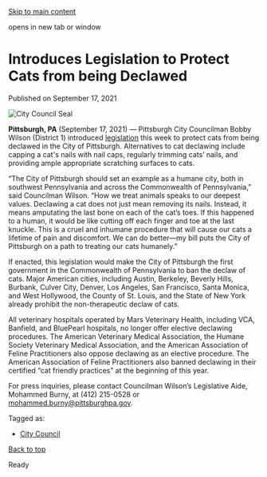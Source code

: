 [Skip to main content](https://www.pittsburghpa.gov/City-Government/City-Council/Districts/Bobby-Wilson-District-1/1-Newsletters-Press-Releases/Pittsburgh-City-Councilman-Bobby-Wilson-Introduces-Legislation-to-Protect-Cats-from-being-Declawed#main-content)

opens in new tab or window

# Introduces Legislation to Protect Cats from being Declawed

Published on September 17, 2021

![City Council Seal](https://www.pittsburghpa.gov/files/assets/city/v/1/city-council/images/15528_city-council-seal.png?dimension=pageimage&w=480)

**Pittsburgh, PA** (September 17, 2021) — Pittsburgh City Councilman Bobby Wilson (District 1) introduced [legislation](https://pittsburgh.legistar.com/LegislationDetail.aspx?ID=5137410&GUID=28023DE6-58C9-4060-896E-CFA941906E42&Options=ID|Text|Attachments|Other|&Search=cat) this week to protect cats from being declawed in the City of Pittsburgh. Alternatives to cat declawing include capping a cat's nails with nail caps, regularly trimming cats’ nails, and providing ample appropriate scratching surfaces to cats.

“The City of Pittsburgh should set an example as a humane city, both in southwest Pennsylvania and across the Commonwealth of Pennsylvania,” said Councilman Wilson. “How we treat animals speaks to our deepest values. Declawing a cat does not just mean removing its nails. Instead, it means amputating the last bone on each of the cat’s toes. If this happened to a human, it would be like cutting off each finger and toe at the last knuckle. This is a cruel and inhumane procedure that will cause our cats a lifetime of pain and discomfort. We can do better—my bill puts the City of Pittsburgh on a path to treating our cats humanely.”

If enacted, this legislation would make the City of Pittsburgh the first government in the Commonwealth of Pennsylvania to ban the declaw of cats. Major American cities, including Austin, Berkeley, Beverly Hills, Burbank, Culver City, Denver, Los Angeles, San Francisco, Santa Monica, and West Hollywood, the County of St. Louis, and the State of New York already prohibit the non-therapeutic declaw of cats.

All veterinary hospitals operated by Mars Veterinary Health, including VCA, Banfield, and BluePearl hospitals, no longer offer elective declawing procedures. The American Veterinary Medical Association, the Humane Society Veterinary Medical Association, and the American Association of Feline Practitioners also oppose declawing as an elective procedure. The American Association of Feline Practitioners also banned declawing in their certified “cat friendly practices” at the beginning of this year.

For press inquiries, please contact Councilman Wilson’s Legislative Aide, Mohammed Burny, at (412) 215-0528 or [mohammed.burny@pittsburghpa.gov](mailto:mohammed.burny@pittsburghpa.gov).

Tagged as:

- [City Council](https://www.pittsburghpa.gov/News-articles?dlv_OC%20CL%20City%20News%20Listing=(dd_OC%20News%20Categories=City%20Council))

[Back to top](https://www.pittsburghpa.gov/City-Government/City-Council/Districts/Bobby-Wilson-District-1/1-Newsletters-Press-Releases/Pittsburgh-City-Councilman-Bobby-Wilson-Introduces-Legislation-to-Protect-Cats-from-being-Declawed#body-top)

Ready
